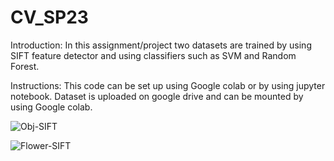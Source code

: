# CV_SP23

Introduction:
In this assignment/project two datasets are trained by using SIFT feature detector and using classifiers such as SVM and Random Forest.

Instructions:
This code can be set up using Google colab or by using jupyter notebook. Dataset is uploaded on google drive and can be mounted by using Google colab.


![Obj-SIFT](https://user-images.githubusercontent.com/54496815/224585989-931bd3fe-43cb-473a-84e4-8e7351042e4d.png)

![Flower-SIFT](https://user-images.githubusercontent.com/54496815/224586217-7878074e-4320-4b0d-a1de-b25f4696b4d6.png)
